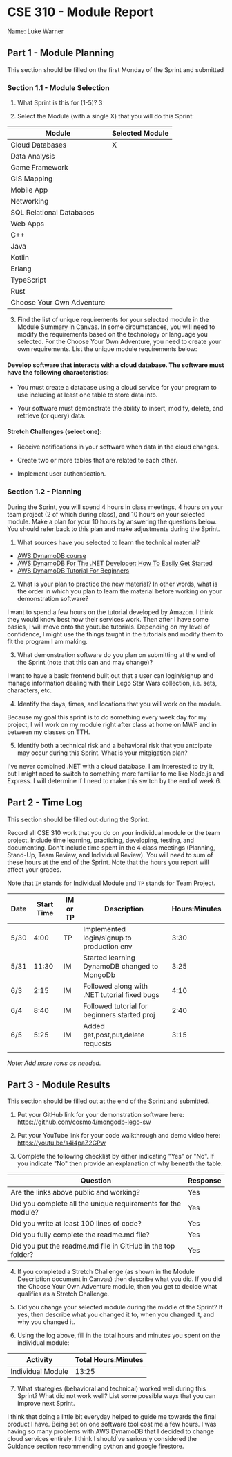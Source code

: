 # CSE 310 - Module Report

Name: Luke Warner

## Part 1 - Module Planning

This section should be filled on the first Monday of the Sprint and submitted

### Section 1.1 - Module Selection

1. What Sprint is this for (1-5)? 3

2. Select the Module (with a single X) that you will do this Sprint:

|Module                   |Selected Module|
|-------------------------|---------------|
|Cloud Databases          |       X       |
|Data Analysis            |               |
|Game Framework           |               |
|GIS Mapping              |               |
|Mobile App               |               |
|Networking               |               |
|SQL Relational Databases |               |
|Web Apps                 |               |
|C++                      |               |
|Java                     |               |
|Kotlin                   |               |
|Erlang                   |               |
|TypeScript               |               |
|Rust                     |               |
|Choose Your Own Adventure|               |

3. Find the list of unique requirements for your selected module in the Module Summary in Canvas.  In some circumstances, you will need to modify the requirements based on the technology or language you selected.  For the Choose Your Own Adventure, you need to create your own requirements.  List the unique module requirements below:

#### Develop software that interacts with a cloud database. The software must have the following characteristics:

* You must create a database using a cloud service for your program to use including at least one table to store data into.

* Your software must demonstrate the ability to insert, modify, delete, and retrieve (or query) data.

#### Stretch Challenges (select one):

* Receive notifications in your software when data in the cloud changes.

* Create two or more tables that are related to each other.

* Implement user authentication.
### Section 1.2 - Planning

During the Sprint, you will spend 4 hours in class meetings, 4 hours on your team project (2 of which during class), and 10 hours on your selected module.  Make a plan for your 10 hours by answering the questions below.  You should refer back to this plan and make adjustments during the Sprint.

1. What sources have you selected to learn the technical material?
* [AWS DynamoDB course](https://aws.amazon.com/dynamodb/getting-started/)
* [AWS DynamoDB For The .NET Developer: How To Easily Get Started](https://www.youtube.com/watch?v=BbUmLRaxZG8)
* [AWS DynamoDB Tutorial For Beginners](https://www.youtube.com/watch?v=2k2GINpO308)

2. What is your plan to practice the new material?  In other words, what is the order in which you plan to learn the material before working on your demonstration software?

I want to spend a few hours on the tutorial developed by Amazon. I think they would know best how their services work. Then after I have some basics, I will move onto the youtube tutorials. Depending on my level of confidence, I might use the things taught in the tutorials and modify them to fit the program I am making.

3. What demonstration software do you plan on submitting at the end of the Sprint (note that this can and may change)?

I want to have a basic frontend built out that a user can login/signup and manage information dealing with their Lego Star Wars collection, i.e. sets, characters, etc.

4. Identify the days, times, and locations that you will work on the module.

Because my goal this sprint is to do something every week day for my project, I will work on my module right after class at home on MWF and in between my classes on TTH.

5. Identify both a technical risk and a behavioral risk that you antcipate may occur during this Sprint.  What is your mitgigation plan?

I've never combined .NET with a cloud database. I am interested to try it, but I might need to switch to something more familiar to me like Node.js and Express. I will determine if I need to make this switch by the end of week 6.


## Part 2 - Time Log

This section should be filled out during the Sprint. 

Record all CSE 310 work that you do on your individual module or the team project.  Include time learning, practicing, developing, testing, and documenting.  Don't include time spent in the 4 class meetings (Planning, Stand-Up, Team Review, and Individual Review).  You will need to sum of these hours at the end of the Sprint. Note that the hours you report will affect your grades.

Note that `IM` stands for Individual Module and `TP` stands for Team Project.  

|Date      |Start Time|IM or TP|Description                                 |Hours:Minutes|
|----------|----------|--------|--------------------------------------------|-------------|
|   5/30   |   4:00   |   TP   | Implemented login/signup to production env |    3:30     |
|   5/31   |   11:30  |   IM   |Started learning DynamoDB changed to MongoDb|    3:25     |
|   6/3    |   2:15   |   IM   |Followed along with .NET tutorial fixed bugs|    4:10     |
|   6/4    |   8:40   |   IM   |Followed tutorial for beginners started proj|    2:40     |
|   6/5    |   5:25   |   IM   | Added get,post,put,delete requests         |    3:15     |
|          |          |        |                                            |             |

_Note: Add more rows as needed._


## Part 3 - Module Results

This section should be filled out at the end of the Sprint and submitted.

1. Put your GitHub link for your demonstration software here: https://github.com/cosmo4/mongodb-lego-sw

2. Put your YouTube link for your code walkthrough and demo video here: https://youtu.be/s4i4paZ2GPw

3. Complete the following checklist by either indicating "Yes" or "No". If you indicate "No" then provide an explanation of why beneath the table.

|Question                                                    |Response|
|------------------------------------------------------------|--------|
|Are the links above public and working?                     |  Yes   |
|Did you complete all the unique requirements for the module?|  Yes   |
|Did you write at least 100 lines of code?                   |  Yes   |
|Did you fully complete the readme.md file?                  |  Yes   |
|Did you put the readme.md file in GitHub in the top folder? |  Yes   |

4. If you completed a Stretch Challenge (as shown in the Module Description document in Canvas) then describe what you did.  If you did the Choose Your Own Adventure module, then you get to decide what qualifies as a Stretch Challenge.

5. Did you change your selected module during the middle of the Sprint?  If yes, then describe what you changed it to, when you changed it, and why you changed it.

6. Using the log above, fill in the total hours and minutes you spent on the individual module:

|Activity         |Total Hours:Minutes|
|-----------------|-------------------|
|Individual Module|       13:25       |

7. What strategies (behavioral and technical) worked well during this Sprint?  What did not work well?  List some possible ways that you can improve next Sprint.

I think that doing a little bit everyday helped to guide me towards the final product I have. Being set on one software tool cost me a few hours. I was having so many problems with AWS DynamoDB that I decided to change cloud services entirely. I think I should've seriously considered the Guidance section recommending python and google firestore.

